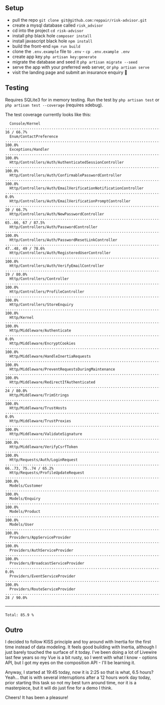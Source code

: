 ## Setup
- pull the repo `git clone git@github.com:reppair/risk-advisor.git`
- create a mysql database called `risk_advisor`
- cd into the project `cd risk-advisor`
- install php black hole `composer install`
- install javascript black hole `npm install`
- build the front-end `npm run build`
- clone the `.env.example` file to `.env` - `cp .env.example .env`
- create app key `php artisan key:generate`
- migrate the database and seed it `php artisan migrate --seed`
- serve the app with your preferred web server, or `php artisan serve`
- visit the landing page and submit an insurance enquiry 🚀

## Testing
Requires SQLite3 for in memory testing. Run the test by `php artisan test` or `php artisan test --coverage` (requires xdebug).

The test coverage currently looks like this:
```shell
  Console/Kernel .................................................................................................................................. 16 / 66.7%
  Enum/ContactPreference .............................................................................................................................. 100.0%
  Exceptions/Handler .................................................................................................................................. 100.0%
  Http/Controllers/Auth/AuthenticatedSessionController ................................................................................................ 100.0%
  Http/Controllers/Auth/ConfirmablePasswordController ................................................................................................. 100.0%
  Http/Controllers/Auth/EmailVerificationNotificationController ......................................................................................... 0.0%
  Http/Controllers/Auth/EmailVerificationPromptController ......................................................................................... 20 / 66.7%
  Http/Controllers/Auth/NewPasswordController ............................................................................................. 65..66, 67 / 87.5%
  Http/Controllers/Auth/PasswordController ............................................................................................................ 100.0%
  Http/Controllers/Auth/PasswordResetLinkController ....................................................................................... 47..48, 49 / 78.6%
  Http/Controllers/Auth/RegisteredUserController ...................................................................................................... 100.0%
  Http/Controllers/Auth/VerifyEmailController ..................................................................................................... 19 / 80.0%
  Http/Controllers/Controller ......................................................................................................................... 100.0%
  Http/Controllers/ProfileController .................................................................................................................. 100.0%
  Http/Controllers/StoreEnquiry ....................................................................................................................... 100.0%
  Http/Kernel ......................................................................................................................................... 100.0%
  Http/Middleware/Authenticate .......................................................................................................................... 0.0%
  Http/Middleware/EncryptCookies ...................................................................................................................... 100.0%
  Http/Middleware/HandleInertiaRequests ............................................................................................................... 100.0%
  Http/Middleware/PreventRequestsDuringMaintenance .................................................................................................... 100.0%
  Http/Middleware/RedirectIfAuthenticated ......................................................................................................... 24 / 80.0%
  Http/Middleware/TrimStrings ......................................................................................................................... 100.0%
  Http/Middleware/TrustHosts ............................................................................................................................ 0.0%
  Http/Middleware/TrustProxies ........................................................................................................................ 100.0%
  Http/Middleware/ValidateSignature ................................................................................................................... 100.0%
  Http/Middleware/VerifyCsrfToken ..................................................................................................................... 100.0%
  Http/Requests/Auth/LoginRequest ..................................................................................................... 66..73, 75..74 / 65.2%
  Http/Requests/ProfileUpdateRequest .................................................................................................................. 100.0%
  Models/Customer ..................................................................................................................................... 100.0%
  Models/Enquiry ...................................................................................................................................... 100.0%
  Models/Product ...................................................................................................................................... 100.0%
  Models/User ......................................................................................................................................... 100.0%
  Providers/AppServiceProvider ........................................................................................................................ 100.0%
  Providers/AuthServiceProvider ....................................................................................................................... 100.0%
  Providers/BroadcastServiceProvider .................................................................................................................... 0.0%
  Providers/EventServiceProvider ...................................................................................................................... 100.0%
  Providers/RouteServiceProvider .................................................................................................................. 28 / 90.0%
  ────────────────────────────────────────────────────────────────────────────────────────────────────────────────────────────────────────────────────────────
                                                                                                                                                 Total: 85.9 %
```

## Outro
I decided to follow KISS principle and toy around with Inertia for the first time instead of data modeling. It feels
good building with Inertia, although I just barely touched the surface of it today. I've been doing a lot of Livewire
last few years so my Vue is a bit rusty, so I went with what I know - options API, but I got my eyes on the composition
API - I'll be learning it.

Anyway, I started at 19:45 today, now it is 2:25 so that is what, 6.5 hours? Yeah... that is with several interruptions
after a 12 hours work day today, prior starting this task so not my best turn around time, nor it is a masterpiece,
but it will do just fine for a demo I think.

Cheers!
It has been a pleasure!
